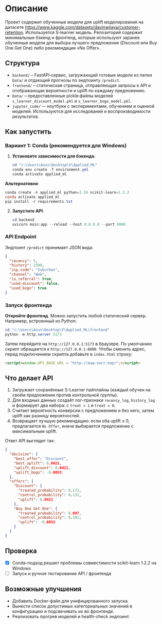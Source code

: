 # Описание 

Проект содержит обученные модели для uplift моделирования на датасете https://www.kaggle.com/datasets/davinwijaya/customer-retention. Используется S-learner модель. Репозиторий содержит минимальные бэкенд и фронтенд, которые используют заранее обученные модели для выбора лучшего предложения (Discount или Buy One Get One) либо рекомендации «No Offer».

## Структура

- `backend/` – FastAPI‑сервис, загружающий готовые модели из папки `Data/` и отдающий прогнозы по эндпоинту `/predict`.
- `frontend/` – статическая страница, отправляющая запросы к API и отображающая вероятности и uplift по каждому предложению.
- `Data/` – предоставленные pickle‑файлы моделей `s_learner_discount_model.pkl` и `s_learner_bogo_model.pkl`.
- `jupyter_code/` -- ноутбуки с экспериментами, обучением и оценкой моделей. Используются для исследований и воспроизводимости результатов.

## Как запустить

### Вариант 1: Conda (рекомендуется для Windows)

1. **Установите зависимости для бэкенда**:

   ```powershell
   cd "c:\Users\Asus\Desktop\У\Applied_ML"
   conda env create -f environment.yml
   conda activate applied_ml
   ```

  **Альтернативно**
  ```powershell
  conda create -n applied_ml python=3.10 scikit-learn=1.2.2
  conda activate applied_ml
  pip install -r requirements.txt
  ```
2. **Запустите API**:

   ```powershell
   cd backend
   uvicorn main:app --reload --host 0.0.0.0 --port 8000
   ```


### API Endpoint

Эндпоинт `/predict` принимает JSON вида:

```json
{
  "recency": 5,
  "history": 2300,
  "zip_code": "Suburban",
  "channel": "Web",
  "is_referral": true,
  "used_discount": false,
  "used_bogo": true
}
```

### Запуск фронтенда

**Откройте фронтенд**. Можно запустить любой статический сервер. Например, встроенный из Python:

```powershell
cd "c:\Users\Asus\Desktop\У\Applied_ML\frontend"
python -m http.server 5173
```

Затем перейдите на `http://127.0.0.1:5173` в браузере. По умолчанию скрипт обращается к `http://127.0.0.1:8000`. Чтобы сменить адрес, перед подключением скрипта добавьте в `index.html` строку:

```html
<script>window.API_BASE_URL = "http://ваш-хост:порт";</script>
```

## Что делает API

1. Загружает сохранённые S-Learner пайплайны (каждый обучен на своём предложении против контрольной группы).
2. Для входных данных создаёт лог-признаки `recency_log`, `history_log` и формирует два набора: с `treat = 1` и `treat = 0`.
3. Считает вероятность конверсии с предложением и без него, затем uplift как разницу вероятностей.
4. Возвращает лучшую рекомендацию: если оба uplift ≤ 0, предлагается `No Offer`, иначе выбирается предложение с максимальным uplift.

Ответ API выглядит так:

```json
{
  "decision": {
    "best_offer": "Discount",
    "best_uplift": 0.0421,
    "uplift_discount": 0.0421,
    "uplift_bogo": -0.0053
  },
  "offers": {
    "Discount": {
      "treated_probability": 0.173,
      "control_probability": 0.131,
      "uplift": 0.0421
    },
    "Buy One Get One": {
      "treated_probability": 0.097,
      "control_probability": 0.102,
      "uplift": -0.0053
    }
  }
}
```

## Проверка

- [x] Conda-подход решает проблемы совместимости scikit-learn 1.2.2 на Windows
- [ ] Запуск и ручное тестирование API / фронтенда

## Возможные улучшения

- Добавить Docker-файл для унифицированного запуска.
- Вынести список допустимых категориальных значений в конфигурацию и подсвечивать их во фронтенде.
- Реализовать прогрев моделей и health-check эндпоинт.